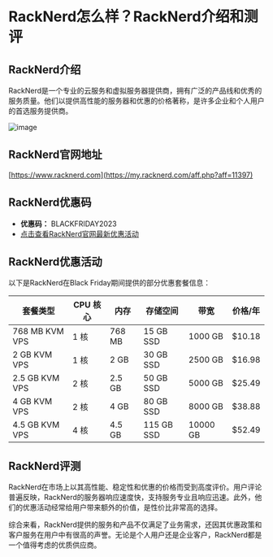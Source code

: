 # RackNerd怎么样？RackNerd介绍和测评

## RackNerd介绍
RackNerd是一个专业的云服务和虚拟服务器提供商，拥有广泛的产品线和优秀的服务质量。他们以提供高性能的服务器和优惠的价格著称，是许多企业和个人用户的首选服务提供商。

![image](https://github.com/dd1532230/RackNerd/assets/169421564/f67a8d19-40a2-496f-91e6-897efdaf57d8)

## RackNerd官网地址
[https://www.racknerd.com](https://my.racknerd.com/aff.php?aff=11397)

## RackNerd优惠码
- **优惠码：** BLACKFRIDAY2023
- [点击查看RackNerd官网最新优惠活动](https://my.racknerd.com/aff.php?aff=11397)

## RackNerd优惠活动
以下是RackNerd在Black Friday期间提供的部分优惠套餐信息：

| 套餐类型          | CPU 核心 | 内存  | 存储空间  | 带宽       | 价格/年    |
|------------------|---------|-------|----------|------------|-----------|
| 768 MB KVM VPS  | 1 核    | 768 MB | 15 GB SSD | 1000 GB    | $10.18     |
| 2 GB KVM VPS    | 1 核    | 2 GB   | 30 GB SSD | 2500 GB    | $16.98     |
| 2.5 GB KVM VPS  | 2 核    | 2.5 GB | 50 GB SSD | 5000 GB    | $25.49     |
| 4 GB KVM VPS    | 2 核    | 4 GB   | 80 GB SSD | 8000 GB    | $38.88     |
| 4.5 GB KVM VPS  | 4 核    | 4.5 GB | 115 GB SSD| 10000 GB   | $52.49     |

## RackNerd评测
RackNerd在市场上以其高性能、稳定性和优惠的价格而受到高度评价。用户评论普遍反映，RackNerd的服务器响应速度快，支持服务专业且响应迅速。此外，他们的优惠活动经常给用户带来额外的价值，是性价比非常高的选择。

综合来看，RackNerd提供的服务和产品不仅满足了业务需求，还因其优惠政策和客户服务在用户中有很高的声誉。无论是个人用户还是企业客户，RackNerd都是一个值得考虑的优质供应商。

